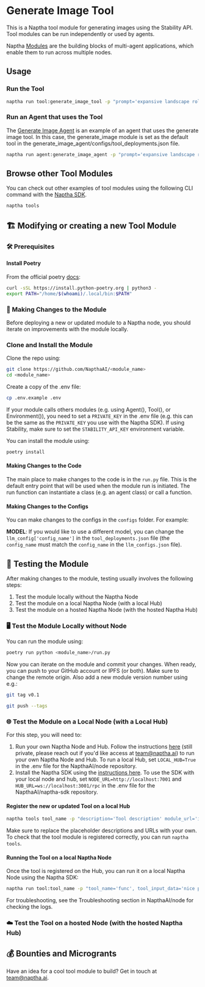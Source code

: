 # Generate Image Tool

This is a Naptha tool module for generating images using the Stability API. Tool modules can be run independently or used by agents. 

Naptha [Modules](https://docs.naptha.ai/NapthaModules/overview) are the building blocks of multi-agent applications, which enable them to run across multiple nodes.


## Usage

### Run the Tool

```bash
naptha run tool:generate_image_tool -p "prompt='expansive landscape rolling greens with gargantuan yggdrasil, intricate world-spanning roots towering under a blue alien sky, masterful, ghibli'"
```

### Run an Agent that uses the Tool

The [Generate Image Agent](https://github.com/NapthaAI/generate_image_agent) is an example of an agent that uses the generate image tool. In this case, the generate_image module is set as the default tool in the generate_image_agent/configs/tool_deployments.json file.

```bash
naptha run agent:generate_image_agent -p "prompt='expansive landscape rolling greens with gargantuan yggdrasil, intricate world-spanning roots towering under a blue alien sky, masterful, ghibli'" --tool_node_urls "http://localhost:7001"
```

## Browse other Tool Modules

You can check out other examples of tool modules using the following CLI command with the [Naptha SDK](https://github.com/NapthaAI/naptha-sdk). 

```bash
naptha tools
```

## 🏗 Modifying or creating a new Tool Module

### 🛠 Prerequisites 

#### Install Poetry 

From the official poetry [docs](https://python-poetry.org/docs/#installing-with-the-official-installer):

```bash
curl -sSL https://install.python-poetry.org | python3 -
export PATH="/home/$(whoami)/.local/bin:$PATH"
```

### 🔧 Making Changes to the Module

Before deploying a new or updated module to a Naptha node, you should iterate on improvements with the module locally. 

### Clone and Install the Module

Clone the repo using:

```bash
git clone https://github.com/NapthaAI/<module_name>
cd <module_name>
```

Create a copy of the .env file:

```bash
cp .env.example .env
```

If your module calls others modules (e.g. using Agent(), Tool(), or Environment()), you need to set a ```PRIVATE_KEY``` in the .env file (e.g. this can be the same as the ```PRIVATE_KEY``` you use with the Naptha SDK). If using Stability, make sure to set the ```STABILITY_API_KEY``` environment variable.

You can install the module using:

```bash
poetry install
```

#### Making Changes to the Code

The main place to make changes to the code is in the ```run.py``` file. This is the default entry point that will be used when the module run is initiated. The run function can instantiate a class (e.g. an agent class) or call a function. 

#### Making Changes to the Configs

You can make changes to the configs in the ```configs``` folder. For example:

**MODEL**: If you would like to use a different model, you can change the ```llm_config['config_name']``` in the ```tool_deployments.json``` file (the ```config_name``` must match the ```config_name``` in the ```llm_configs.json``` file). 

## 🧪 Testing the Module

After making changes to the module, testing usually involves the following steps:

1. Test the module locally without the Naptha Node
2. Test the module on a local Naptha Node (with a local Hub)
3. Test the module on a hosted Naptha Node (with the hosted Naptha Hub)

### 🖥️ Test the Module Locally without Node

You can run the module using:

```bash
poetry run python <module_name>/run.py
```

Now you can iterate on the module and commit your changes. When ready, you can push to your GitHub account or IPFS (or both). Make sure to change the remote origin. Also add a new module version number using e.g.:

```bash
git tag v0.1
```

```bash
git push --tags
```

### 🌐 Test the Module on a Local Node (with a Local Hub)

For this step, you will need to:

1. Run your own Naptha Node and Hub. Follow the instructions [here](https://github.com/NapthaAI/node) (still private, please reach out if you'd like access at team@naptha.ai) to run your own Naptha Node and Hub. To run a local Hub, set ```LOCAL_HUB=True``` in the .env file for the NapthaAI/node repository.
2. Install the Naptha SDK using the [instructions here](https://github.com/NapthaAI/naptha-sdk). To use the SDK with your local node and hub, set ```NODE_URL=http://localhost:7001``` and ```HUB_URL=ws://localhost:3001/rpc``` in the .env file for the NapthaAI/naptha-sdk repository.

#### Register the new or updated Tool on a local Hub

```bash
naptha tools tool_name -p "description='Tool description' module_url='ipfs://QmNer9SRKmJPv4Ae3vdVYo6eFjPcyJ8uZ2rRSYd3koT6jg'" 
```

Make sure to replace the placeholder descriptions and URLs with your own. To check that the tool module is registered correctly, you can run ```naptha tools```.

#### Running the Tool on a local Naptha Node

Once the tool is registered on the Hub, you can run it on a local Naptha Node using the Naptha SDK:

```bash
naptha run tool:tool_name -p "tool_name='func', tool_input_data='nice picture of a cat...'" 
```

For troubleshooting, see the Troubleshooting section in NapthaAI/node for checking the logs.

### ☁️ Test the Tool on a hosted Node (with the hosted Naptha Hub)

## 💰 Bounties and Microgrants

Have an idea for a cool tool module to build? Get in touch at team@naptha.ai.
